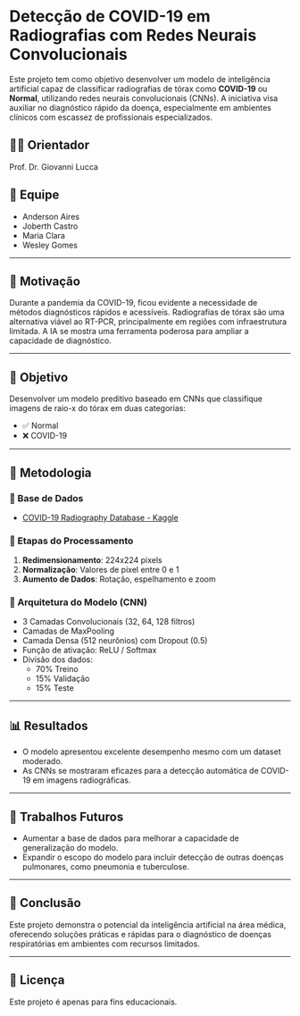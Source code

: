 # Detecção de COVID-19 em Radiografias com Redes Neurais Convolucionais

Este projeto tem como objetivo desenvolver um modelo de inteligência artificial capaz de classificar radiografias de tórax como **COVID-19** ou **Normal**, utilizando redes neurais convolucionais (CNNs). A iniciativa visa auxiliar no diagnóstico rápido da doença, especialmente em ambientes clínicos com escassez de profissionais especializados.

## 👨‍🏫 Orientador
Prof. Dr. Giovanni Lucca

## 👥 Equipe
- Anderson Aires 
- Joberth Castro 
- Maria Clara
- Wesley Gomes 
  
---

## 📌 Motivação

Durante a pandemia da COVID-19, ficou evidente a necessidade de métodos diagnósticos rápidos e acessíveis. Radiografias de tórax são uma alternativa viável ao RT-PCR, principalmente em regiões com infraestrutura limitada. A IA se mostra uma ferramenta poderosa para ampliar a capacidade de diagnóstico.

---

## 🎯 Objetivo

Desenvolver um modelo preditivo baseado em CNNs que classifique imagens de raio-x do tórax em duas categorias:
- ✅ Normal
- ❌ COVID-19

---

## 🧠 Metodologia

### 🔸 Base de Dados
- [COVID-19 Radiography Database - Kaggle](https://www.kaggle.com/datasets/tawsifurrahman/covid19-radiography-database/data)

### 🔸 Etapas do Processamento
1. **Redimensionamento**: 224x224 pixels  
2. **Normalização**: Valores de pixel entre 0 e 1  
3. **Aumento de Dados**: Rotação, espelhamento e zoom  

### 🔸 Arquitetura do Modelo (CNN)
- 3 Camadas Convolucionais (32, 64, 128 filtros)
- Camadas de MaxPooling
- Camada Densa (512 neurônios) com Dropout (0.5)
- Função de ativação: ReLU / Softmax
- Divisão dos dados:  
  - 70% Treino  
  - 15% Validação  
  - 15% Teste  

---

## 📊 Resultados

- O modelo apresentou excelente desempenho mesmo com um dataset moderado.
- As CNNs se mostraram eficazes para a detecção automática de COVID-19 em imagens radiográficas.

---

## 🔮 Trabalhos Futuros

- Aumentar a base de dados para melhorar a capacidade de generalização do modelo.
- Expandir o escopo do modelo para incluir detecção de outras doenças pulmonares, como pneumonia e tuberculose.

---

## 📝 Conclusão

Este projeto demonstra o potencial da inteligência artificial na área médica, oferecendo soluções práticas e rápidas para o diagnóstico de doenças respiratórias em ambientes com recursos limitados.

---

## 📌 Licença
Este projeto é apenas para fins educacionais.

